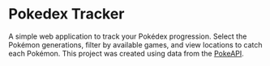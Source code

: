 # Pokedex Tracker
A simple web application to track your Pokédex progression. Select the Pokémon generations, filter by available games, and view locations to catch each Pokémon.
This project was created using data from the [PokeAPI](https://pokeapi.co).